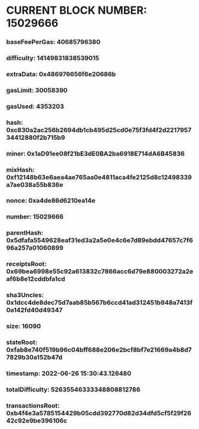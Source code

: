 # CURRENT BLOCK NUMBER: 15029666

### baseFeePerGas: 40685796380
### difficulty: 14149831838539015
### extraData: 0x486976656f6e20686b
### gasLimit: 30058390
### gasUsed: 4353203
### hash: 0xc830a2ac256b2694db1cb495d25cd0e75f3fd4f2d221795734412880f2b715b9
### miner: 0x1aD91ee08f21bE3dE0BA2ba6918E714dA6B45836
### mixHash: 0xf12148b63e6aea4ae765aa0e4811aca4fe2125d8c12498339a7ae038a55b836e
### nonce: 0xa4de86d6210ea14e
### number: 15029666
### parentHash: 0x5dfafa5549628eaf31ed3a2a5e0e4c6e7d89ebdd47657c7f696a257a01060899
### receiptsRoot: 0x69bea6998e55c92a613832c7866acc6d79e880003272a2eaf6b8e12cddbfa1cd
### sha3Uncles: 0x1dcc4de8dec75d7aab85b567b6ccd41ad312451b948a7413f0a142fd40d49347
### size: 16090
### stateRoot: 0xfab8e740f519b96c04bff688e206e2bcf8bf7e21669a4b8d77829b30a152b47d
### timestamp: 2022-06-26 15:30:43.126480
### totalDifficulty: 52635546333348808812786
### transactionsRoot: 0xb4f4e3a5785154429b05cdd392770d82d34dfd5cf5f29f2642c92e9be396106c
